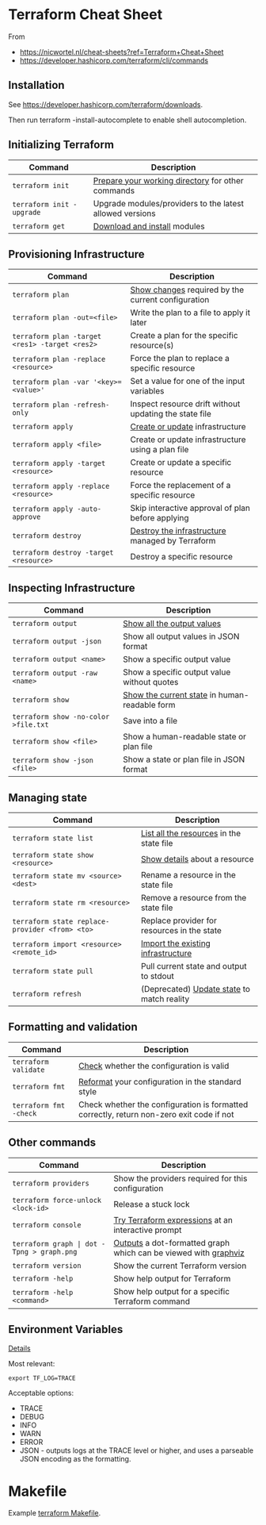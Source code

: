 # Terraform Cheat Sheet

From

* https://nicwortel.nl/cheat-sheets?ref=Terraform+Cheat+Sheet
* https://developer.hashicorp.com/terraform/cli/commands


## Installation

See https://developer.hashicorp.com/terraform/downloads.

Then run terraform -install-autocomplete to enable shell autocompletion.

## Initializing Terraform

Command|Description
-------|-----------
`terraform init`|[Prepare your working directory](https://developer.hashicorp.com/terraform/cli/commands/init) for other commands
`terraform init -upgrade`|Upgrade modules/providers to the latest allowed versions
`terraform get`|[Download and install](https://developer.hashicorp.com/terraform/cli/commands/get) modules

## Provisioning Infrastructure

Command|Description
-------|-----------
`terraform plan`|[Show changes](https://developer.hashicorp.com/terraform/cli/commands/plan) required by the current configuration
`terraform plan -out=<file>`|Write the plan to a file to apply it later
`terraform plan -target <res1> -target <res2>`|Create a plan for the specific resource(s)
`terraform plan -replace <resource>`|Force the plan to replace a specific resource
`terraform plan -var '<key>=<value>'`|Set a value for one of the input variables
`terraform plan -refresh-only`|Inspect resource drift without updating the state file
`terraform apply`|[Create or update](https://developer.hashicorp.com/terraform/cli/commands/apply) infrastructure
`terraform apply <file>`|Create or update infrastructure using a plan file
`terraform apply -target <resource>`|Create or update a specific resource
`terraform apply -replace <resource>`|Force the replacement of a specific resource
`terraform apply -auto-approve`|Skip interactive approval of plan before applying
`terraform destroy`|[Destroy the infrastructure](https://developer.hashicorp.com/terraform/cli/commands/destroy) managed by Terraform
`terraform destroy -target <resource>`|Destroy a specific resource

## Inspecting Infrastructure

Command|Description
-------|-----------
`terraform output`|[Show all the output values](https://developer.hashicorp.com/terraform/cli/commands/output)
`terraform output -json`|Show all output values in JSON format
`terraform output <name>`|Show a specific output value
`terraform output -raw <name>`|Show a specific output value without quotes
`terraform show`|[Show the current state](https://developer.hashicorp.com/terraform/cli/commands/show) in human-readable form
`terraform show -no-color >file.txt`|Save into a file
`terraform show <file>`|Show a human-readable state or plan file
`terraform show -json <file>`|Show a state or plan file in JSON format

## Managing state

Command|Description
-------|-----------
`terraform state list`|[List all the resources](https://developer.hashicorp.com/terraform/cli/commands/state/list) in the state file
`terraform state show <resource>`|[Show details](https://developer.hashicorp.com/terraform/cli/commands/state/show) about a resource
`terraform state mv <source> <dest>`|Rename a resource in the state file
`terraform state rm <resource>`|Remove a resource from the state file
`terraform state replace-provider <from> <to>`|Replace provider for resources in the state
`terraform import <resource> <remote_id>`|[Import the existing infrastructure](https://developer.hashicorp.com/terraform/cli/commands/import)
`terraform state pull`|Pull current state and output to stdout
`terraform refresh`|(Deprecated) [Update state](https://developer.hashicorp.com/terraform/cli/commands/refresh) to match reality

## Formatting and validation

Command|Description
-------|-----------
`terraform validate`|[Check](https://developer.hashicorp.com/terraform/cli/commands/validate) whether the configuration is valid
`terraform fmt`|[Reformat](https://developer.hashicorp.com/terraform/cli/commands/fmt) your configuration in the standard style
`terraform fmt -check`|Check whether the configuration is formatted correctly, return non-zero exit code if not


## Other commands
Command|Description
-------|-----------
`terraform providers`|Show the providers required for this configuration
`terraform force-unlock <lock-id>`|Release a stuck lock
`terraform console`|[Try Terraform expressions](https://developer.hashicorp.com/terraform/cli/commands/console) at an interactive prompt
`terraform graph \| dot -Tpng > graph.png`|[Outputs](https://developer.hashicorp.com/terraform/cli/commands/graph) a dot-formatted graph which can be viewed with [graphviz](https://graphviz.org/download/)
`terraform version`|Show the current Terraform version
`terraform -help`|Show help output for Terraform
`terraform -help <command>`|Show help output for a specific Terraform command

## Environment Variables

[Details](https://developer.hashicorp.com/terraform/cli/config/environment-variables)

Most relevant:
```
export TF_LOG=TRACE
```
Acceptable options:

* TRACE
* DEBUG
* INFO
* WARN
* ERROR
* JSON - outputs logs at the TRACE level or higher, and uses a parseable
JSON encoding as the formatting.

# Makefile

Example [terraform Makefile](make/terraform.mak).
